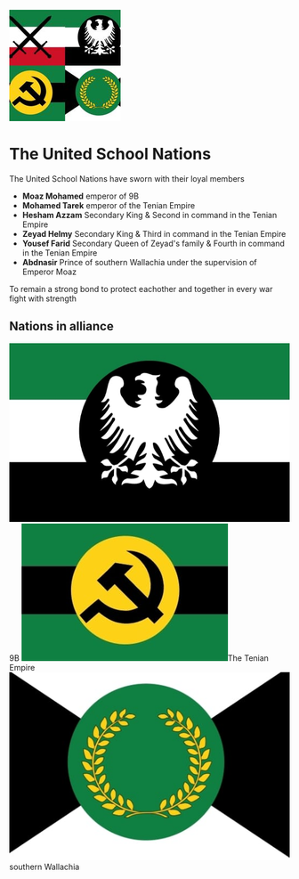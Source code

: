 ![logo][USN-logo]
# The United School Nations
The United School Nations have sworn with their loyal members 
 - **Moaz Mohamed** emperor of 9B 
 - **Mohamed Tarek** emperor of the Tenian Empire 
 - **Hesham Azzam** Secondary King & Second in command in the Tenian Empire
 - **Zeyad Helmy** Secondary King & Third in command in the Tenian Empire
 - **Yousef Farid** Secondary Queen of Zeyad's family & Fourth in command in the Tenian Empire
 - **Abdnasir** Prince of southern Wallachia under the supervision of Emperor Moaz 

To remain a strong bond to protect eachother and together in every war fight with strength

## Nations in alliance
![logo][9B-logo]9B
![logo][Tenian-logo]The Tenian Empire
![logo][Wallachia-logo]southern Wallachia

[USN-logo]: USN-logo-temp-200px.jpg
[9B-logo]: 9B-logo.jpg
[Tenian-logo]: Tenian-logo.jpg
[Wallachia-logo]: Wallachia-logo.jpg
